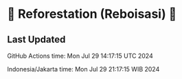 
# 🌳 Reforestation (Reboisasi) 🌲

## Last Updated

GitHub Actions time: Mon Jul 29 14:17:15 UTC 2024

Indonesia/Jakarta time: Mon Jul 29 21:17:15 WIB 2024
